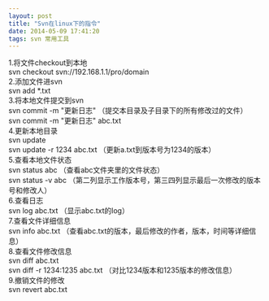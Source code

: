 ```yaml
---
layout: post
title: "Svn在linux下的指令"
date: 2014-05-09 17:41:20
tags: svn 常用工具
---
```


1.将文件checkout到本地  
svn checkout svn://192.168.1.1/pro/domain  
2.添加文件进svn  
svn add *.txt  
3.将本地文件提交到svn  
svn commit -m "更新日志"    （提交本目录及子目录下的所有修改过的文件）  
svn commit -m "更新日志" abc.txt  
4.更新本地目录  
svn update  
svn update -r 1234 abc.txt    （更新a.txt到版本号为1234的版本）  
5.查看本地文件状态  
svn status abc      （查看abc文件夹里的文件状态）  
svn status -v abc   （第二列显示工作版本号，第三四列显示最后一次修改的版本号和修改人）  
6.查看日志  
svn log abc.txt （显示abc.txt的log）  
7.查看文件详细信息  
svn info abc.txt    （查看abc.txt的版本，最后修改的作者，版本，时间等详细信息）  
8.查看文件修改信息  
svn diff abc.txt  
svn diff -r 1234:1235 abc.txt   （对比1234版本和1235版本的修改信息）  
9.撤销文件的修改  
svn revert abc.txt
